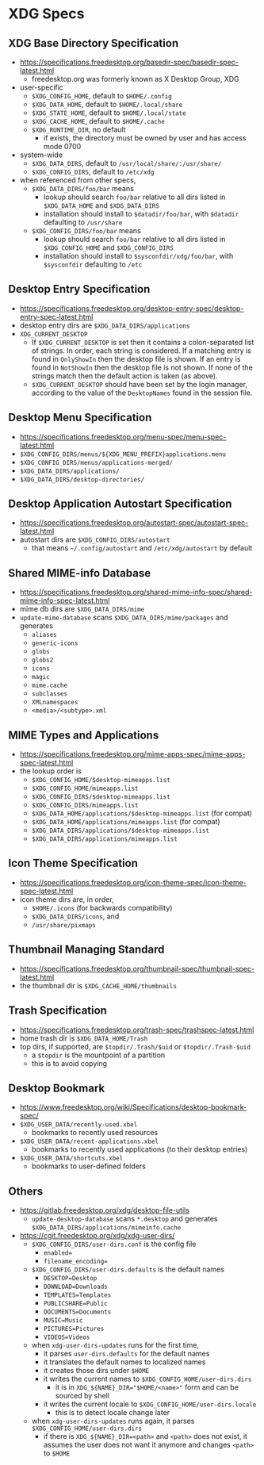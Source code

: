 XDG Specs
=========

## XDG Base Directory Specification

- <https://specifications.freedesktop.org/basedir-spec/basedir-spec-latest.html>
  - freedesktop.org was formerly known as X Desktop Group, XDG
- user-specific
  - `$XDG_CONFIG_HOME`, default to `$HOME/.config`
  - `$XDG_DATA_HOME`, default to `$HOME/.local/share`
  - `$XDG_STATE_HOME`, default to `$HOME/.local/state`
  - `$XDG_CACHE_HOME`, default to `$HOME/.cache`
  - `$XDG_RUNTIME_DIR`, no default
    - if exists, the directory must be owned by user and has access mode 0700
- system-wide
  - `$XDG_DATA_DIRS`, default to `/usr/local/share/:/usr/share/`
  - `$XDG_CONFIG_DIRS`, default to `/etc/xdg`
- when referenced from other specs,
  - `$XDG_DATA_DIRS/foo/bar` means
    - lookup should search `foo/bar` relative to all dirs listed in
      `$XDG_DATA_HOME` and `$XDG_DATA_DIRS`
    - installation should install to `$datadir/foo/bar`, with `$datadir`
      defaulting to `/usr/share`
  - `$XDG_CONFIG_DIRS/foo/bar` means
    - lookup should search `foo/bar` relative to all dirs listed in
      `$XDG_CONFIG_HOME` and `$XDG_CONFIG_DIRS`
    - installation should install to `$sysconfdir/xdg/foo/bar`, with
      `$sysconfdir` defaulting to `/etc`

## Desktop Entry Specification

- <https://specifications.freedesktop.org/desktop-entry-spec/desktop-entry-spec-latest.html>
- desktop entry dirs are `$XDG_DATA_DIRS/applications`
- `XDG_CURRENT_DESKTOP`
  - If `$XDG_CURRENT_DESKTOP` is set then it contains a colon-separated list
    of strings. In order, each string is considered. If a matching entry is
    found in `OnlyShowIn` then the desktop file is shown. If an entry is found
    in `NotShowIn` then the desktop file is not shown. If none of the strings
    match then the default action is taken (as above).
  - `$XDG_CURRENT_DESKTOP` should have been set by the login manager,
    according to the value of the `DesktopNames` found in the session file.

## Desktop Menu Specification

- <https://specifications.freedesktop.org/menu-spec/menu-spec-latest.html>
- `$XDG_CONFIG_DIRS/menus/${XDG_MENU_PREFIX}applications.menu`
- `$XDG_CONFIG_DIRS/menus/applications-merged/`
- `$XDG_DATA_DIRS/applications/`
- `$XDG_DATA_DIRS/desktop-directories/`

## Desktop Application Autostart Specification

- <https://specifications.freedesktop.org/autostart-spec/autostart-spec-latest.html>
- autostart dirs are `$XDG_CONFIG_DIRS/autostart`
  - that means `~/.config/autostart` and `/etc/xdg/autostart` by default

## Shared MIME-info Database

- <https://specifications.freedesktop.org/shared-mime-info-spec/shared-mime-info-spec-latest.html>
- mime db dirs are `$XDG_DATA_DIRS/mime`
- `update-mime-database` scans `$XDG_DATA_DIRS/mime/packages` and generates
  - `aliases`
  - `generic-icons`
  - `globs`
  - `globs2`
  - `icons`
  - `magic`
  - `mime.cache`
  - `subclasses`
  - `XMLnamespaces`
  - `<media>/<subtype>.xml`

## MIME Types and Applications

- <https://specifications.freedesktop.org/mime-apps-spec/mime-apps-spec-latest.html>
- the lookup order is
  - `$XDG_CONFIG_HOME/$desktop-mimeapps.list`
  - `$XDG_CONFIG_HOME/mimeapps.list`
  - `$XDG_CONFIG_DIRS/$desktop-mimeapps.list`
  - `$XDG_CONFIG_DIRS/mimeapps.list`
  - `$XDG_DATA_HOME/applications/$desktop-mimeapps.list` (for compat)
  - `$XDG_DATA_HOME/applications/mimeapps.list` (for compat)
  - `$XDG_DATA_DIRS/applications/$desktop-mimeapps.list`
  - `$XDG_DATA_DIRS/applications/mimeapps.list`

## Icon Theme Specification

- <https://specifications.freedesktop.org/icon-theme-spec/icon-theme-spec-latest.html>
- icon theme dirs are, in order,
  - `$HOME/.icons` (for backwards compatibility)
  - `$XDG_DATA_DIRS/icons`, and
  - `/usr/share/pixmaps`

## Thumbnail Managing Standard

- <https://specifications.freedesktop.org/thumbnail-spec/thumbnail-spec-latest.html>
- the thumbnail dir is `$XDG_CACHE_HOME/thumbnails`

## Trash Specification

- <https://specifications.freedesktop.org/trash-spec/trashspec-latest.html>
- home trash dir is `$XDG_DATA_HOME/Trash`
- top dirs, if supported, are `$topdir/.Trash/$uid` or `$topdir/.Trash-$uid`
  - a `$topdir` is the mountpoint of a partition
  - this is to avoid copying

## Desktop Bookmark

- <https://www.freedesktop.org/wiki/Specifications/desktop-bookmark-spec/>
- `$XDG_USER_DATA/recently-used.xbel`
  - bookmarks to recently used resources
- `$XDG_USER_DATA/recent-applications.xbel`
  - bookmarks to recently used applications (to their desktop entries)
- `$XDG_USER_DATA/shortcuts.xbel`
  - bookmarks to user-defined folders

## Others

- <https://gitlab.freedesktop.org/xdg/desktop-file-utils>
  - `update-desktop-database` scans `*.desktop` and generates
    `$XDG_DATA_DIRS/applications/mimeinfo.cache`
- <https://cgit.freedesktop.org/xdg/xdg-user-dirs/>
  - `$XDG_CONFIG_DIRS/user-dirs.conf` is the config file
    - `enabled=`
    - `filename_encoding=`
  - `$XDG_CONFIG_DIRS/user-dirs.defaults` is the default names
    - `DESKTOP=Desktop`
    - `DOWNLOAD=Downloads`
    - `TEMPLATES=Templates`
    - `PUBLICSHARE=Public`
    - `DOCUMENTS=Documents`
    - `MUSIC=Music`
    - `PICTURES=Pictures`
    - `VIDEOS=Videos`
  - when `xdg-user-dirs-updates` runs for the first time,
    - it parses `user-dirs.defaults` for the default names
    - it translates the default names to localized names
    - it creates those dirs under `$HOME`
    - it writes the current names to `$XDG_CONFIG_HOME/user-dirs.dirs`
      - it is in `XDG_${NAME}_DIR="$HOME/<name>"` form and can be sourced by
        shell
    - it writes the current locale to `$XDG_CONFIG_HOME/user-dirs.locale`
      - this is to detect locale change later
  - when `xdg-user-dirs-updates` runs again, it parses
    `$XDG_CONFIG_HOME/user-dirs.dirs`
    - if there is `XDG_${NAME}_DIR=<path>` and `<path>` does not exist, it
      assumes the user does not want it anymore and changes `<path>` to
      `$HOME`
